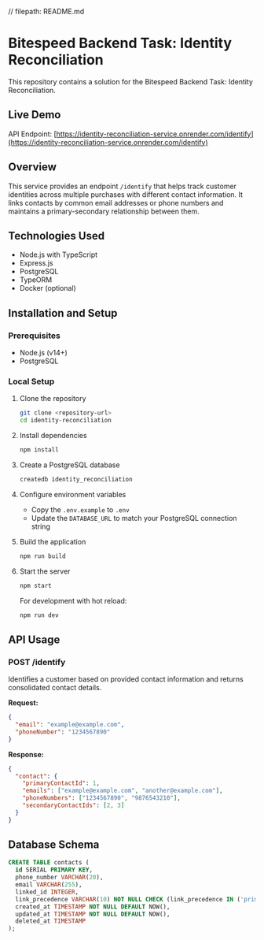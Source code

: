 // filepath: README.md
# Bitespeed Backend Task: Identity Reconciliation

This repository contains a solution for the Bitespeed Backend Task: Identity Reconciliation.

## Live Demo

API Endpoint: [https://identity-reconciliation-service.onrender.com/identify](https://identity-reconciliation-service.onrender.com/identify)

## Overview

This service provides an endpoint `/identify` that helps track customer identities across multiple purchases with different contact information. It links contacts by common email addresses or phone numbers and maintains a primary-secondary relationship between them.

## Technologies Used

- Node.js with TypeScript
- Express.js
- PostgreSQL
- TypeORM
- Docker (optional)

## Installation and Setup

### Prerequisites

- Node.js (v14+)
- PostgreSQL

### Local Setup

1. Clone the repository
   ```bash
   git clone <repository-url>
   cd identity-reconciliation
   ```

2. Install dependencies
   ```bash
   npm install
   ```

3. Create a PostgreSQL database
   ```bash
   createdb identity_reconciliation
   ```

4. Configure environment variables
   - Copy the `.env.example` to `.env`
   - Update the `DATABASE_URL` to match your PostgreSQL connection string

5. Build the application
   ```bash
   npm run build
   ```

6. Start the server
   ```bash
   npm start
   ```

   For development with hot reload:
   ```bash
   npm run dev
   ```

## API Usage

### POST /identify

Identifies a customer based on provided contact information and returns consolidated contact details.

**Request:**
```json
{
  "email": "example@example.com",
  "phoneNumber": "1234567890"
}
```

**Response:**
```json
{
  "contact": {
    "primaryContactId": 1,
    "emails": ["example@example.com", "another@example.com"],
    "phoneNumbers": ["1234567890", "9876543210"],
    "secondaryContactIds": [2, 3]
  }
}
```

## Database Schema

```sql
CREATE TABLE contacts (
  id SERIAL PRIMARY KEY,
  phone_number VARCHAR(20),
  email VARCHAR(255),
  linked_id INTEGER,
  link_precedence VARCHAR(10) NOT NULL CHECK (link_precedence IN ('primary', 'secondary')),
  created_at TIMESTAMP NOT NULL DEFAULT NOW(),
  updated_at TIMESTAMP NOT NULL DEFAULT NOW(),
  deleted_at TIMESTAMP
);
```